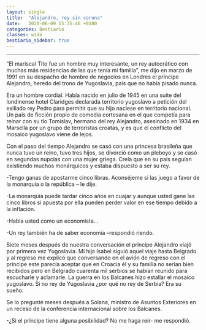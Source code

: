 ```yaml
---
layout: single
title:  "Alejandro, rey sin corona"
date:   2020-06-09 15:35:46 +0100
categories: Bestiario
classes: wide
bestiario_sidebar: true
---
```


---
“El mariscal Tito fue un hombre muy interesante, un rey autocrático con muchas más residencias de las que tenía mi familia”, me dijo en marzo de 1991 en su despacho de hombre de negocios en Londres el príncipe Alejandro, heredo del trono de Yugoslavia, país que no había pisado nunca.

Era un hombre cordial. Había nacido  en julio de 1945 en una suite del londinense hotel Claridges declarada territorio yugoslavo a petición del exiliado rey Pedro para permitir que su hijo naciese en territorio nacional. Un país de ficción propio de comedia  cortesana en el que competía para reinar con su tío Tomislav, hermano del rey Alejandro, asesinado en 1934 en Marsella por un grupo de terroristas croatas, y es que el conflicto del mosaico yugoslavo viene de lejos. 

Con el paso del tiempo Alejandro se casó con una princesa brasileña que nunca tuvo un reino, tuvo tres hijos, se divorció como un plebeyo y se casó en segundas nupcias con una mujer griega. Creía que en su país seguían existiendo muchos monárquicos y estaba dispuesto a ser su rey.

-Tengo ganas de apostarme cinco libras. Aconséjeme si las juego a favor de la monarquía o la república – le dije.

-La monarquía puede tardar cinco años en cuajar y aunque usted gane las cinco libros si apuesta por ella  pueden perder valor  en ese tiempo debido a la inflación.

-Habla usted como un economista…

-Un rey también ha de saber economía –respondió riendo.

 Siete meses después de nuestra conversación el príncipe Alejandro viajó por primera vez Yugoslavia. Mi hija Isabel siguió aquel viaje hasta Belgrado y al regreso me explicó que conversando en el avión de regreso con el príncipe este parecía aceptar que en Croacia él y su familia no serían bien recibidos pero en Belgrado cuarenta mil serbios se habían reunido para escucharle y aclamarle. La guerra en los Balcanes hizo estallar el mosaico yugoslavo. Si no rey de Yugoslavia ¿por qué no rey de Serbia? Era su sueño.

Se lo pregunté meses después a Solana, ministro de Asuntos Exteriores en un receso de la conferencia internacional sobre los Balcanes.

-¿Si el príncipe tiene alguna posibilidad? No me haga reír- me respondió. 